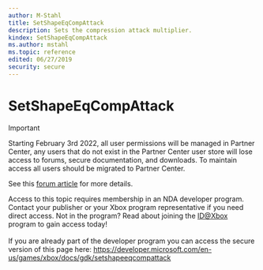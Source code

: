```yaml
---
author: M-Stahl
title: SetShapeEqCompAttack
description: Sets the compression attack multiplier.
kindex: SetShapeEqCompAttack
ms.author: mstahl
ms.topic: reference
edited: 06/27/2019
security: secure
---
```


# SetShapeEqCompAttack
> [!IMPORTANT]
> Starting February 3rd 2022, all user permissions will be managed in Partner Center, any users that do not exist in the Partner Center user store will lose access to forums, secure documentation, and downloads. To maintain access all users should be migrated to Partner Center. <p></p>See this <a href="https://forums.xboxlive.com/articles/132187/breaking-change-user-access-for-forums-secure-docu.html">forum article</a> for more details.  

 Access to this topic requires membership in an NDA developer program. Contact your publisher or your Xbox program representative if you need direct access. Not in the program? Read about joining the <a href="https://www.xbox.com/Developers/id">ID@Xbox</a> program to gain access today!  <br/><br/>If you are already part of the developer program you can access the secure version of this page here: <a target="_blank" href="https://developer.microsoft.com/en-us/games/xbox/docs/gdk/setshapeeqcompattack">https://developer.microsoft.com/en-us/games/xbox/docs/gdk/setshapeeqcompattack</a>